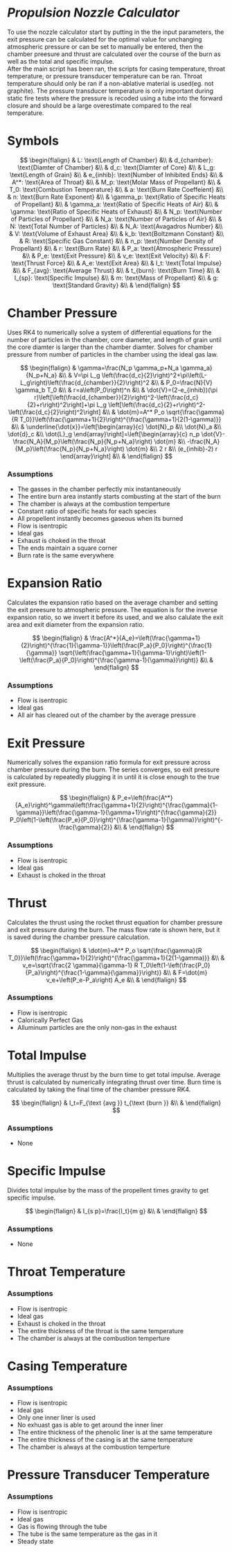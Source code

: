 # *Propulsion Nozzle Calculator*

To use the nozzle calculator start by putting in the the input parameters, the exit pressure can be calculated for the optimal value for unchanging atmospheric pressure or can be set to manually be entered, then the chamber preesure and thrust are calculated over the course of the burn as well as the total and specific impulse. <br />
After the main script has been ran, the scripts for casing temperature, throat temperature, or pressure transducer temperature can be ran. Throat temperature should only be ran if a non-ablative material is used(eg. not graphite). The pressure transducer temperature is only important during static fire tests where the pressure is recoded using a tube into the forward closure and should be a large overestimate compared to the real temperature.

# Symbols

$$
\begin{flalign}
& L: \text{Length of Chamber} &\\
& d_{chamber}: \text{Diamter of Chamber} &\\
& d_c: \text{Diamter of Core} &\\
& L_g: \text{Length of Grain} &\\
& e_{inhib}: \text{Number of Inhibited Ends} &\\
& A^*: \text{Area of Throat} &\\
& M_p: \text{Molar Mass of Propellant} &\\
& T_0: \text{Combustion Temperature} &\\
& a: \text{Burn Rate Coeffeient} &\\
& n: \text{Burn Rate Exponent} &\\
& \gamma_p: \text{Ratio of Specific Heats of Propellant} &\\
& \gamma_a: \text{Ratio of Specific Heats of Air} &\\
& \gamma: \text{Ratio of Specific Heats of Exhaust} &\\
& N_p: \text{Number of Particles of Propellant} &\\
& N_a: \text{Number of Particles of Air} &\\
& N: \text{Total Number of Particles} &\\
& N_A: \text{Avagadros Number} &\\
& V: \text{Volume of Exhaust Area} &\\
& k_b: \text{Boltzmann Constant} &\\
& R: \text{Specific Gas Constant} &\\
& n_p: \text{Number Density of Propellant} &\\
& r: \text{Burn Rate} &\\
& P_a: \text{Atmospheric Pressure} &\\
& P_e: \text{Exit Pressure} &\\
& v_e: \text{Exit Velocity} &\\
& F: \text{Thrust Force} &\\
& A_e: \text{Exit Area} &\\
& I_t: \text{Total Impulse} &\\
& F_{avg}: \text{Average Thrust} &\\
& t_{burn}: \text{Burn Time} &\\
& I_{sp}: \text{Specific Impulse} &\\
& m: \text{Mass of Propellant} &\\
& g: \text{Standard Gravity} &\\
& 
\end{flalign}
$$

# Chamber Pressure

Uses RK4 to numerically solve a system of differential equations for the number of particles in the chamber, core diameter, and length of grain until the core diamter is larger than the chamber diamter. Solves for chamber pressure from number of particles in the chamber using the ideal gas law.

$$
\begin{flalign}
& \gamma=\frac{N_p \gamma_p+N_a \gamma_a}{N_p+N_a} &\\
& V=\pi L_g \left(\frac{d_c}{2}\right)^2+\pi\left(L-L_g\right)\left(\frac{d_{chamber}}{2}\right)^2 &\\
& P_0=\frac{N}{V} \gamma_b T_0 &\\
& r=a\left(P_0\right)^n &\\
& \dot{V}=(2-e_{inhib})(\pi r)\left[\left(\frac{d_{chamber}}{2}\right)^2-\left(\frac{d_c}{2}+r\right)^2\right]+\pi L_g \left[\left(\frac{d_c}{2}+r\right)^2-\left(\frac{d_c}{2}\right)^2\right] &\\
& \dot{m}=A^* P_o \sqrt{\frac{\gamma}{R T_0}}\left(\frac{\gamma+1}{2}\right)^{\frac{\gamma+1}{2(1-\gamma)}} &\\
& \underline{\dot{x}}=\left[\begin{array}{c}
\dot{N}_p &\\
\dot{N}_a &\\
\dot{d}_c &\\
\dot{L}_g
\end{array}\right]=\left[\begin{array}{c}
n_p \dot{V}-\frac{N_A}{M_p}\left(\frac{N_p}{N_p+N_a}\right) \dot{m} &\\
-\frac{N_A}{M_p}\left(\frac{N_p}{N_p+N_a}\right) \dot{m} &\\
2 r &\\
(e_{inhib}-2) r
\end{array}\right] &\\
&
\end{flalign}
$$

### Assumptions <br />
 - The gasses in the chamber perfectly mix instantaneously <br />
 - The entire burn area instantly starts combusting at the start of the burn <br />
 - The chamber is always at the combustion temperture <br />
 - Constant ratio of specific heats for each species <br />
 - All propellent instantly becomes gaseous when its burned <br />
 - Flow is isentropic <br />
 - Ideal gas <br />
 - Exhaust is choked in the throat <br />
 - The ends maintain a square corner <br />
 - Burn rate is the same everywhere <br />
	

# Expansion Ratio

Calculates the expansion ratio based on the average chamber and setting the exit preesure to atmospheric pressure. The equation is for the inverse expansion ratio, so we invert it before its used, and we also calulate the exit area and exit diameter from the expansion ratio.

$$
\begin{flalign}
& \frac{A^*}{A_e}=\left(\frac{\gamma+1}{2}\right)^{\frac{1}{\gamma-1}}\left(\frac{P_a}{P_0}\right)^{\frac{1}{\gamma}} \sqrt{\left(\frac{\gamma+1}{\gamma-1}\right)\left(1-\left(\frac{P_a}{P_0}\right)^{\frac{\gamma-1}{\gamma}}\right)} &\\
&
\end{flalign}
$$

### Assumptions <br />
 - Flow is isentropic <br />
 - Ideal gas <br />
 - All air has cleared out of the chamber by the average pressure <br />


# Exit Pressure

Numerically solves the expansion ratio formula for exit pressure across chamber pressure during the burn. The series converges, so exit pressure is calculated by repeatedly plugging it in until it is close enough to the true exit pressure.

$$
\begin{flalign}
& P_e=\left(\frac{A^*}{A_e}\right)^\gamma\left(\frac{\gamma+1}{2}\right)^{\frac{\gamma}{1-\gamma}}\left(\frac{\gamma-1}{\gamma+1}\right)^{\frac{\gamma}{2}} P_0\left(1-\left(\frac{P_e}{P_0}\right)^{\frac{\gamma-1}{\gamma}}\right)^{-\frac{\gamma}{2}} &\\
&
\end{flalign}
$$

### Assumptions <br />
 - Flow is isentropic <br />
 - Ideal gas <br />
 - Exhaust is choked in the throat <br />


# Thrust

Calculates the thrust using the rocket thrust equation for chamber pressure and exit pressure during the burn. The mass flow rate is shown here, but it is saved during the chamber pressure calculation.

$$
\begin{flalign}
& \dot{m}=A^* P_o \sqrt{\frac{\gamma}{R T_0}}\left(\frac{\gamma+1}{2}\right)^{\frac{\gamma+1}{2(1-\gamma)}} &\\
& v_e=\sqrt{\frac{2 \gamma}{\gamma-1} R T_0\left(1-\left(\frac{P_0}{P_a}\right)^{\frac{1-\gamma}{\gamma}}\right)} &\\
& F=\dot{m} v_e+\left(P_e-P_a\right) A_e &\\
&
\end{flalign}
$$

### Assumptions <br />
 - Flow is isentropic <br />
 - Calorically Perfect Gas <br />
 - Alluminum particles are the only non-gas in the exhaust <br />


# Total Impulse

Multiplies the average thrust by the burn time to get total impulse. Average thrust is calculated by numerically integrating thrust over time. Burn time is calculated by taking the final time of the chamber pressure RK4. 

$$
\begin{flalign}
& I_t=F_{\text {avg }} t_{\text {burn }} &\\
&
\end{flalign}
$$

### Assumptions <br />
 - None <br />


# Specific Impulse

Divides total impulse by the mass of the propellent times gravity to get specific impulse.

$$
\begin{flalign}
& I_{s p}=\frac{I_t}{m g} &\\
&
\end{flalign}
$$

### Assumptions <br />
 - None <br />
	

# Throat Temperature

### Assumptions <br />
 - Flow is isentropic <br />
 - Ideal gas <br />
 - Exhaust is choked in the throat <br />
 - The entire thickness of the throat is the same temperature <br />
 - The chamber is always at the combustion temperture <br />
	
	
# Casing Temperature

### Assumptions <br />
 - Flow is isentropic <br />
 - Ideal gas <br />
 - Only one inner liner is used <br />
 - No exhuast gas is able to get around the inner liner  <br />
 - The entire thickness of the phenolic liner is at the same temperature  <br />
 - The entire thickness of the casing is at the same temperature  <br />
 - The chamber is always at the combustion temperture <br />
 
 
 # Pressure Transducer Temperature

### Assumptions <br />
 - Flow is isentropic <br />
 - Ideal gas <br />
 - Gas is flowing through the tube <br />
 - The tube is the same temperature as the gas in it <br />
 - Steady state <br />